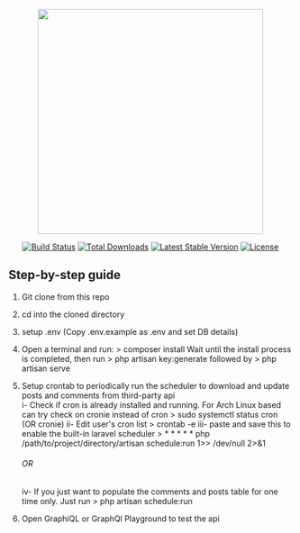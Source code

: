 <p align="center"><a href="https://laravel.com" target="_blank"><img src="https://raw.githubusercontent.com/laravel/art/master/logo-lockup/5%20SVG/2%20CMYK/1%20Full%20Color/laravel-logolockup-cmyk-red.svg" width="400"></a></p>

<p align="center">
<a href="https://travis-ci.org/laravel/framework"><img src="https://travis-ci.org/laravel/framework.svg" alt="Build Status"></a>
<a href="https://packagist.org/packages/laravel/framework"><img src="https://img.shields.io/packagist/dt/laravel/framework" alt="Total Downloads"></a>
<a href="https://packagist.org/packages/laravel/framework"><img src="https://img.shields.io/packagist/v/laravel/framework" alt="Latest Stable Version"></a>
<a href="https://packagist.org/packages/laravel/framework"><img src="https://img.shields.io/packagist/l/laravel/framework" alt="License"></a>
</p>

## Step-by-step guide

1. <p>Git clone from this repo</p>
2. <p>cd into the cloned directory</p>
3. <p>setup .env (Copy .env.example as .env and set DB details)</p>
4. <p>Open a terminal and run:
    > composer install
    Wait until the install process is completed, then run 
    > php artisan key:generate
    followed by
    > php artisan serve</p>
5. <p>Setup crontab to periodically run the scheduler to download and update posts and comments from third-party api<br>
    i- Check if cron is already installed and running. For Arch Linux based can try check on cronie instead of cron
    > sudo systemctl status cron (OR cronie)
    ii- Edit user's cron list
    > crontab -e
    iii- paste and save this to enable the built-in laravel scheduler
    > * * * * * php /path/to/project/directory/artisan schedule:run 1>> /dev/null 2>&1
    <h6>OR</h6>
    iv- If you just want to populate the comments and posts table for one time only. Just run
    > php artisan schedule:run
    </p>
6. <p>Open GraphiQL or GraphQl Playground to test the api</p>
